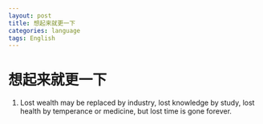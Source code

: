 ```yaml
---
layout: post
title: 想起来就更一下
categories: language
tags: English
---
```

# 想起来就更一下
1. Lost wealth may be replaced by industry, lost knowledge by study, lost health by temperance or medicine, but lost time is gone forever.